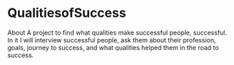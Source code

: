 # QualitiesofSuccess
About A project to find what qualities make successful people, successful. In it I will interview successful people, ask them about their profession, goals, journey to success, and what qualities helped them in the road to success.

